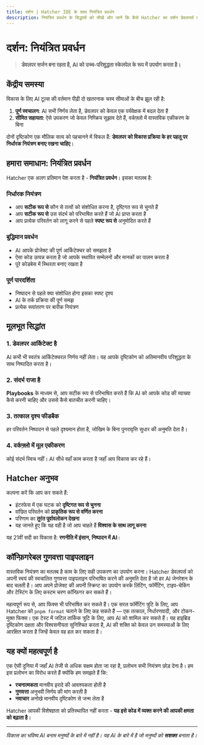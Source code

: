 ```yaml
---
title: दर्शन | Hatcher IDE के साथ नियंत्रित प्रवर्धन
description: नियंत्रित प्रवर्धन के सिद्धांतों को सीखें और जानें कि कैसे Hatcher का दर्शन डेवलपर्स को गुणवत्ता और नियंत्रण बनाए रखते हुए AI का प्रभावी रूप से उपयोग करने में सक्षम बनाता है
---
```


# दर्शन: नियंत्रित प्रवर्धन

> **डेवलपर सर्जन बना रहता है, AI को उच्च-परिशुद्धता स्केलपेल के रूप में उपयोग करता है।**

## केंद्रीय समस्या

विकास के लिए AI टूल्स की वर्तमान पीढ़ी दो खतरनाक चरम सीमाओं के बीच झूल रही है:

1. **पूर्ण स्वचालन**: AI सभी निर्णय लेता है, डेवलपर को केवल एक पर्यवेक्षक में बदल देता है
2. **सीमित सहायता**: ऐसे उपकरण जो केवल निष्क्रिय सुझाव देते हैं, वर्कफ़्लो में वास्तविक एकीकरण के बिना

दोनों दृष्टिकोण एक मौलिक सत्य को पहचानने में विफल हैं: **डेवलपर को विकास प्रक्रिया के हर पहलू पर निर्धारक नियंत्रण बनाए रखना चाहिए**।

## हमारा समाधान: नियंत्रित प्रवर्धन

Hatcher एक अलग प्रतिमान पेश करता है - **नियंत्रित प्रवर्धन**। इसका मतलब है:

### निर्धारक नियंत्रण

- आप **सटीक रूप से** कौन से तत्वों को संशोधित करना है, दृष्टिगत रूप से चुनते हैं
- आप **सटीक रूप से** उस संदर्भ को परिभाषित करते हैं जो AI प्राप्त करता है
- आप प्रत्येक परिवर्तन को लागू करने से पहले **स्पष्ट रूप से** अनुमोदित करते हैं

### बुद्धिमान प्रवर्धन

- AI आपके प्रोजेक्ट की पूर्ण आर्किटेक्चर को समझता है
- ऐसा कोड उत्पन्न करता है जो आपके स्थापित सम्मेलनों और मानकों का पालन करता है
- पूरे कोडबेस में स्थिरता बनाए रखता है

### पूर्ण पारदर्शिता

- निष्पादन से पहले क्या संशोधित होगा इसका स्पष्ट दृश्य
- AI के तर्क प्रक्रिया की पूर्ण समझ
- प्रत्येक रूपांतरण पर बारीक नियंत्रण

## मूलभूत सिद्धांत

### 1. डेवलपर आर्किटेक्ट है

AI कभी भी स्वतंत्र आर्किटेक्चरल निर्णय नहीं लेता। यह आपके दृष्टिकोण को अतिमानवीय परिशुद्धता के साथ निष्पादित करता है।

### 2. संदर्भ राजा है

**Playbooks** के माध्यम से, आप सटीक रूप से परिभाषित करते हैं कि AI को आपके कोड की व्याख्या कैसे करनी चाहिए और उससे कैसे बातचीत करनी चाहिए।

### 3. तत्काल दृश्य फीडबैक

हर परिवर्तन निष्पादन से पहले दृश्यमान होता है, जोखिम के बिना पुनरावृत्ति सुधार की अनुमति देता है।

### 4. वर्कफ़्लो में मूल एकीकरण

कोई संदर्भ स्विच नहीं। AI सीधे वहाँ काम करता है जहाँ आप विकास कर रहे हैं।

## Hatcher अनुभव

कल्पना करें कि आप कर सकते हैं:

- इंटरफेस में एक घटक को **दृष्टिगत रूप से चुनना**
- वांछित परिवर्तन को **प्राकृतिक रूप से वर्णित करना**
- परिणाम का **तुरंत पूर्वावलोकन देखना**
- यह जानते हुए कि यह वही है जो आप चाहते हैं **विश्वास के साथ लागू करना**

यह 21वीं सदी का विकास है: **रणनीति में इंसान, निष्पादन में AI**।

## कॉन्फ़िगरेबल गुणवत्ता पाइपलाइन

वास्तविक नियंत्रण का मतलब है काम के लिए सही उपकरण का उपयोग करना। Hatcher डेवलपर्स को अपनी स्वयं की स्वचालित गुणवत्ता पाइपलाइन परिभाषित करने की अनुमति देता है जो हर AI जेनरेशन के बाद चलती है। आप अपने प्रोजेक्ट की अपनी स्क्रिप्ट का उपयोग करके लिंटिंग, फॉर्मेटिंग, टाइप-चेकिंग और टेस्टिंग के लिए कस्टम चरण कॉन्फ़िगर कर सकते हैं।

महत्वपूर्ण रूप से, आप फिक्स भी परिभाषित कर सकते हैं। एक सरल फॉर्मेटिंग त्रुटि के लिए, आप Hatcher को `pnpm format` चलाने के लिए कह सकते हैं — एक तत्काल, निर्धारणवादी, और टोकन-मुक्त फिक्स। एक टेस्ट में जटिल तार्किक त्रुटि के लिए, आप AI को शामिल कर सकते हैं। यह हाइब्रिड दृष्टिकोण दक्षता और विश्वसनीयता सुनिश्चित करता है, AI की शक्ति को केवल उन समस्याओं के लिए आरक्षित करता है जिन्हें केवल वह हल कर सकता है।

## यह क्यों महत्वपूर्ण है

एक ऐसी दुनिया में जहाँ AI तेजी से अधिक सक्षम होता जा रहा है, प्रलोभन सभी नियंत्रण छोड़ देना है। हम इस प्रलोभन का विरोध करते हैं क्योंकि हम समझते हैं कि:

- **रचनात्मकता** मानवीय इरादे की आवश्यकता होती है
- **गुणवत्ता** अनुभवी निर्णय की मांग करती है
- **नवाचार** अनोखे मानवीय दृष्टिकोण से जन्म लेता है

Hatcher आपकी विशेषज्ञता को प्रतिस्थापित नहीं करता - **यह इसे कोड में व्यक्त करने की आपकी क्षमता को बढ़ाता है**।

---

_विकास का भविष्य AI बनाम मनुष्यों के बारे में नहीं है। यह AI के बारे में है जो मनुष्यों को **सशक्त** बनाता है।_
